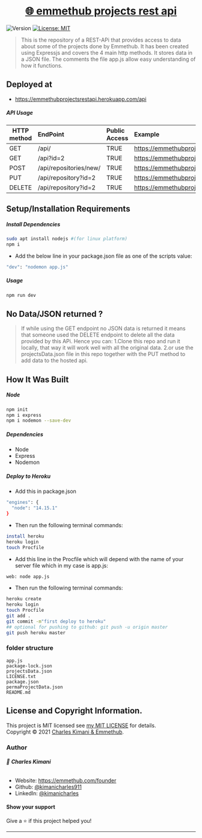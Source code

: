 
<h1 align="center"><a href="https://emmethubprojectsrestapi.herokuapp.com/api" target="_blank">🌐 emmethub projects rest api</a></h1>
<p>
  <img alt="Version" src="https://img.shields.io/badge/version-1.0-blue.svg?cacheSeconds=2592000" />
  <a href="https://github.com/kimanicharles911/emmethub_nodejs_modules/blob/master/LICENSE.txt" target="_blank">
    <img alt="License: MIT" src="https://img.shields.io/badge/License-MIT-yellow.svg" />
  </a>
</p>

> This is the repository of a REST-APi that provides access to data about some of the projects done by Emmethub. It has been created using Expressjs and covers the 4 main http methods. It stores data in a JSON file. The comments the file app.js allow easy understanding of how it functions.

## Deployed at
* https://emmethubprojectsrestapi.herokuapp.com/api

##### API Usage
| HTTP method      |   EndPoint   |   Public Access   |   Example   |
| ---- |:---- |:---- |:---- |
| GET     | /api/    |  TRUE    |  https://emmethubprojectsrestapi.herokuapp.com/api/    |
| GET     | /api?id=2    |  TRUE    |  https://emmethubprojectsrestapi.herokuapp.com/api?id=2    |
| POST     | /api/repositories/new/    |  TRUE    |  https://emmethubprojectsrestapi.herokuapp.com/api/repositories/new/    |
| PUT     | /api/repository?id=2    |  TRUE    |  https://emmethubprojectsrestapi.herokuapp.com/api/repository?id=2    |
| DELETE     | /api/repository?id=2    |  TRUE    |  https://emmethubprojectsrestapi.herokuapp.com/api/repository?id=2    |

## Setup/Installation Requirements
##### Install Dependencies

```sh
sudo apt install nodejs #(for linux platform)
npm i
```

* Add the below line in your package.json file as one of the scripts value:
```sh
"dev": "nodemon app.js"
```

##### Usage

```sh
npm run dev
```

## No Data/JSON returned ?
> If while using the GET endpoint no JSON data is returned it means that someone used the DELETE endpoint to delete all the data provided by this APi. Hence you can:
1.Clone this repo and run it locally, that way it will work well with all the original data.
2.or use the projectsData.json file in this repo together with the PUT method to add data to the hosted api. 

## How It Was Built
##### Node
```sh
npm init
npm i express
npm i nodemon --save-dev
```

##### Dependencies
* Node
* Express
* Nodemon

##### Deploy to Heroku
* Add this in package.json
```sh
"engines": {
  "node": "14.15.1"
}
```
* Then run the following terminal commands:
```sh
install heroku
heroku login
touch Procfile
```

* Add this line in the Procfile which will depend with the name of your server file which in my case is app.js:
```sh
web: node app.js
```

* Then run the following terminal commands:
```sh
heroku create
heroku login
touch Procfile
git add . 
git commit -m"first deploy to heroku"
## optional for pushing to github: git push -u origin master
git push heroku master
```

### folder structure
```
app.js 
package-lock.json      
projectsData.json
LICENSE.txt  
package.json  
permaProjectData.json  
README.md
```

## License and Copyright Information.

This project is MIT licensed see [my MIT LICENSE](https://github.com/kimanicharles911/emmethub_projects_rest_api/blob/master/LICENSE.txt) for details.<br />
Copyright © 2021 [Charles Kimani & Emmethub](https://github.com/kimanicharles911).

### Author

###### 👤 **Charles Kimani**

* Website: https://emmethub.com/founder
* Github: [@kimanicharles911](https://github.com/kimanicharles911)
* LinkedIn: [@kimanicharles](https://linkedin.com/in/kimanicharles)

#### Show your support

Give a ⭐️ if this project helped you!

***